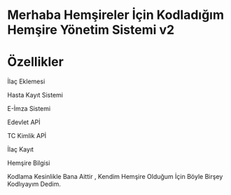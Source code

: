 # Merhaba Hemşireler İçin Kodladığım Hemşire Yönetim Sistemi v2
# Özellikler

<span>İlaç Eklemesi
  
<span>Hasta Kayıt Sistemi
  
<span>E-İmza Sistemi 
  
<span>Edevlet APİ
  
<span>TC Kimlik APİ
  
<span>İlaç Kayıt
  
<span>Hemşire Bilgisi

<span>Kodlama Kesinlikle Bana Aittir , Kendim Hemşire Olduğum İçin Böyle Birşey Kodlıyayım Dedim.
